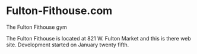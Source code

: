 # Fulton-Fithouse.com
The Fulton Fithouse gym

The Fulton Fithouse is located at 821 W. Fulton Market and this is there web site.
Development started on January twenty fifth. 
